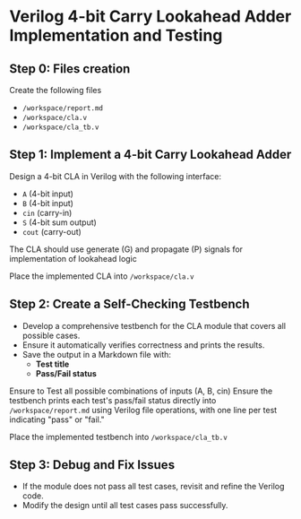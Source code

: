 # Verilog 4-bit Carry Lookahead Adder Implementation and Testing

## Step 0: Files creation
Create the following files
- `/workspace/report.md`
- `/workspace/cla.v`
- `/workspace/cla_tb.v`

## Step 1: Implement a 4-bit Carry Lookahead Adder
Design a 4-bit CLA in Verilog with the following interface:
- `A` (4-bit input)
- `B` (4-bit input)
- `cin` (carry-in)
- `S` (4-bit sum output)
- `cout` (carry-out)

The CLA should use generate (G) and propagate (P) signals for implementation of lookahead logic

Place the implemented CLA into `/workspace/cla.v`

## Step 2: Create a Self-Checking Testbench
- Develop a comprehensive testbench for the CLA module that covers all possible cases.
- Ensure it automatically verifies correctness and prints the results.
- Save the output in a Markdown file with:
  - **Test title**
  - **Pass/Fail status**

Ensure to Test all possible combinations of inputs (A, B, cin)
Ensure the testbench prints each test's pass/fail status directly into `/workspace/report.md` using Verilog file operations, with one line per test indicating "pass" or "fail."

Place the implemented testbench into `/workspace/cla_tb.v`

## Step 3: Debug and Fix Issues
- If the module does not pass all test cases, revisit and refine the Verilog code.
- Modify the design until all test cases pass successfully.
